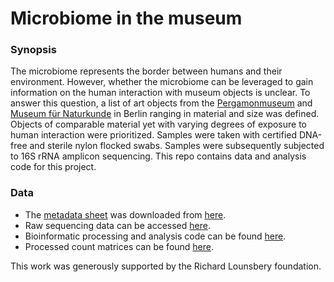 # Microbiome in the museum

### Synopsis
The microbiome represents the border between humans and their environment. However, whether the microbiome can be leveraged to gain information on the human interaction with museum objects is unclear. To answer this question, a list of art objects from the [Pergamonmuseum](https://www.smb.museum/en/museums-institutions/pergamonmuseum/home/) and [Museum für Naturkunde](https://www.museumfuernaturkunde.berlin/en) in Berlin ranging in material and size was defined. Objects of comparable material yet with varying degrees of exposure to human interaction were prioritized. Samples were taken with certified DNA-free and sterile nylon flocked swabs. Samples were subsequently subjected to 16S rRNA amplicon sequencing. This repo contains data and analysis code for this project.

### Data
- The [metadata sheet](https://github.com/lkmklsmn/lounsbery/blob/main/data/sample_sheet_data_science%20-%20Tabelle1.tsv) was downloaded from [here](https://docs.google.com/spreadsheets/d/1JjJi1Qhh_Y7oP3SJF-D0qrZ5g8ICtIiVOHoJu9dP-SI/edit#gid=1968824087).
- Raw sequencing data can be accessed [here](https://drive.google.com/drive/folders/1hRYJwFN8inRUwW6Cot0T3MpiysET-usO).
- Bioinformatic processing and analysis code can be found [here](https://github.com/lkmklsmn/lounsbery/tree/main/code).
- Processed count matrices can be found [here](https://github.com/lkmklsmn/lounsbery/tree/main/data). 

This work was generously supported by the Richard Lounsbery foundation.
